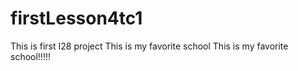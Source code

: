 # firstLesson4tc1
This is first I28 project
This is my favorite school
This is my favorite school!!!!!
